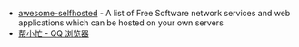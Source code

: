 - [awesome-selfhosted](https://github.com/awesome-selfhosted/awesome-selfhosted#automation) - A list of Free Software network services and web applications which can be hosted on your own servers
- [帮小忙 - QQ 浏览器](https://tool.browser.qq.com/)
